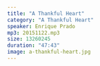 ```yaml
---
title: "A Thankful Heart"
category: "A Thankful Heart"
speaker: Enrique Prado
mp3: 20151122.mp3
size: 13260245
duration: "47:43"
image: a-thankful-heart.jpg
---
```

